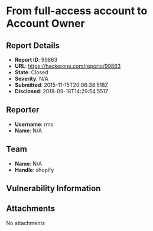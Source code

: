 # From full-access account to Account Owner

## Report Details
- **Report ID**: 99863
- **URL**: https://hackerone.com/reports/99863
- **State**: Closed
- **Severity**: N/A
- **Submitted**: 2015-11-15T20:06:38.518Z
- **Disclosed**: 2018-09-18T14:29:54.551Z

## Reporter
- **Username**: rms
- **Name**: N/A

## Team
- **Name**: N/A
- **Handle**: shopify

## Vulnerability Information


## Attachments
No attachments
